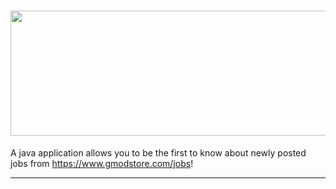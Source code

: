 # <img src="https://i.gyazo.com/9485d7571b45399473a1844f82b39940.png" height="200" width="700">
A java application allows you to be the first to know about newly posted jobs from https://www.gmodstore.com/jobs!
<hr style="color: black;">



